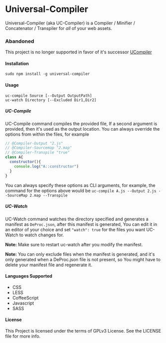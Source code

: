 Universal-Compiler
=================
Universal-Compiler (aka UC-Compiler) is a Compiler / Minifier / Concatenator / Transpiler for *all* of your web assets.


### Abandoned
This project is no longer supported in favor of it's successor [UCompiler](https://github.com/steelbrain/UCompiler)

#### Installation
```
sudo npm install -g universal-compiler
```

#### Usage
```
uc-compile Source [--Output OutputPath]
uc-watch Directory [--Excluded Dir1,Dir2]
```

##### UC-Compile
UC-Compile command compiles the provided file, If a second argument is provided, then it's used as the output location.
You can always override the options from within the files, for example
```js
// @Compiler-Output "2.js"
// @Compiler-Sourcemap "2.map"
// @Compiler-Transpile "true"
class A{
  constructor(){
    console.log("A::constructor")
  }
}
```
You can always specify these options as CLI arguments, for example, the command for the options above would be
`uc-compile A.js --Output 2.js --SourceMap 2.map --Transpile`

##### UC-Watch
UC-Watch command watches the directory specified and generates a manifest as `DeProc.json`, after this manifest is generated, You can edit it in an editor of your choice and set `"watch": true` for the files you want UC-Watch to watch changes for.

__Note:__ Make sure to restart uc-watch after you modify the manifest.

__Note:__ You can only exclude files when the manifest is generated, and it's only generated when a DeProc.json file is not present, so You might have to delete your manifest file and regenerate it.

#### Languages Supported
 - CSS
 - LESS
 - CoffeeScript
 - Javascript
 - SASS

#### License

This Project is licensed under the terms of GPLv3 License. See the LICENSE file for more info.
